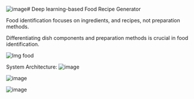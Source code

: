 ![image](https://github.com/user-attachments/assets/79aa77ca-46a7-48e1-a009-4389b46ddd08)# Deep learning-based Food Recipe Generator

Food identification focuses on ingredients, and recipes, not preparation methods.

Differentiating dish components and preparation methods is crucial in food identification.

![Img food](https://github.com/user-attachments/assets/e2528719-8bef-4251-aa53-31269162cf0b)

System Architecture:
![image](https://github.com/user-attachments/assets/8b8ad79d-29b3-4dbb-b411-b08ff6a08221)

![image](https://github.com/user-attachments/assets/f9e64c0c-63a9-4030-85ee-87331223a70a)

![image](https://github.com/user-attachments/assets/3173dd31-61df-4c9c-8c1c-bab751a4ac67)

